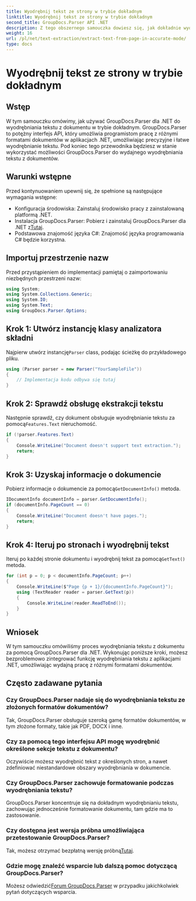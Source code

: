 ```yaml
---
title: Wyodrębnij tekst ze strony w trybie dokładnym
linktitle: Wyodrębnij tekst ze strony w trybie dokładnym
second_title: GroupDocs.Parser API .NET
description: Z tego obszernego samouczka dowiesz się, jak dokładnie wyodrębnić tekst z dokumentów przy użyciu narzędzia GroupDocs.Parser dla platformy .NET.
weight: 16
url: /pl/net/text-extraction/extract-text-from-page-in-accurate-mode/
type: docs
---
```

# Wyodrębnij tekst ze strony w trybie dokładnym

## Wstęp
W tym samouczku omówimy, jak używać GroupDocs.Parser dla .NET do wyodrębniania tekstu z dokumentu w trybie dokładnym. GroupDocs.Parser to potężny interfejs API, który umożliwia programistom pracę z różnymi formatami dokumentów w aplikacjach .NET, umożliwiając precyzyjne i łatwe wyodrębnianie tekstu. Pod koniec tego przewodnika będziesz w stanie wykorzystać możliwości GroupDocs.Parser do wydajnego wyodrębniania tekstu z dokumentów.
## Warunki wstępne
Przed kontynuowaniem upewnij się, że spełnione są następujące wymagania wstępne:
- Konfiguracja środowiska: Zainstaluj środowisko pracy z zainstalowaną platformą .NET.
-  Instalacja GroupDocs.Parser: Pobierz i zainstaluj GroupDocs.Parser dla .NET z[Tutaj](https://releases.groupdocs.com/parser/net/).
- Podstawowa znajomość języka C#: Znajomość języka programowania C# będzie korzystna.
## Importuj przestrzenie nazw
Przed przystąpieniem do implementacji pamiętaj o zaimportowaniu niezbędnych przestrzeni nazw:
```csharp
using System;
using System.Collections.Generic;
using System.IO;
using System.Text;
using GroupDocs.Parser.Options;
```
## Krok 1: Utwórz instancję klasy analizatora składni
 Najpierw utwórz instancję`Parser` class, podając ścieżkę do przykładowego pliku.
```csharp
using (Parser parser = new Parser("YourSampleFile"))
{
    // Implementacja kodu odbywa się tutaj
}
```
## Krok 2: Sprawdź obsługę ekstrakcji tekstu
 Następnie sprawdź, czy dokument obsługuje wyodrębnianie tekstu za pomocą`Features.Text` nieruchomość.
```csharp
if (!parser.Features.Text)
{
    Console.WriteLine("Document doesn't support text extraction.");
    return;
}
```
## Krok 3: Uzyskaj informacje o dokumencie
 Pobierz informacje o dokumencie za pomocą`GetDocumentInfo()` metoda.
```csharp
IDocumentInfo documentInfo = parser.GetDocumentInfo();
if (documentInfo.PageCount == 0)
{
    Console.WriteLine("Document doesn't have pages.");
    return;
}
```
## Krok 4: Iteruj po stronach i wyodrębnij tekst
 Iteruj po każdej stronie dokumentu i wyodrębnij tekst za pomocą`GetText()` metoda.
```csharp
for (int p = 0; p < documentInfo.PageCount; p++)
{
    Console.WriteLine($"Page {p + 1}/{documentInfo.PageCount}");
    using (TextReader reader = parser.GetText(p))
    {
        Console.WriteLine(reader.ReadToEnd());
    }
}
```
## Wniosek
W tym samouczku omówiliśmy proces wyodrębniania tekstu z dokumentu za pomocą GroupDocs.Parser dla .NET. Wykonując poniższe kroki, możesz bezproblemowo zintegrować funkcję wyodrębniania tekstu z aplikacjami .NET, umożliwiając wydajną pracę z różnymi formatami dokumentów.

## Często zadawane pytania
### Czy GroupDocs.Parser nadaje się do wyodrębniania tekstu ze złożonych formatów dokumentów?
Tak, GroupDocs.Parser obsługuje szeroką gamę formatów dokumentów, w tym złożone formaty, takie jak PDF, DOCX i inne.
### Czy za pomocą tego interfejsu API mogę wyodrębnić określone sekcje tekstu z dokumentu?
Oczywiście możesz wyodrębnić tekst z określonych stron, a nawet zdefiniować niestandardowe obszary wyodrębniania w dokumencie.
### Czy GroupDocs.Parser zachowuje formatowanie podczas wyodrębniania tekstu?
GroupDocs.Parser koncentruje się na dokładnym wyodrębnianiu tekstu, zachowując jednocześnie formatowanie dokumentu, tam gdzie ma to zastosowanie.
### Czy dostępna jest wersja próbna umożliwiająca przetestowanie GroupDocs.Parser?
 Tak, możesz otrzymać bezpłatną wersję próbną[Tutaj](https://releases.groupdocs.com/).
### Gdzie mogę znaleźć wsparcie lub dalszą pomoc dotyczącą GroupDocs.Parser?
 Możesz odwiedzić[Forum GroupDocs.Parser](https://forum.groupdocs.com/c/parser/17) w przypadku jakichkolwiek pytań dotyczących wsparcia.